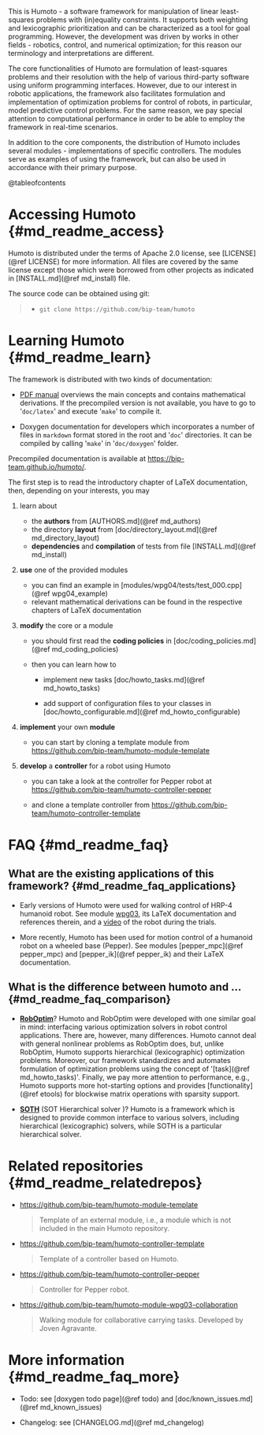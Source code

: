 This is Humoto - a software framework for manipulation of linear least-squares
problems with (in)equality constraints. It supports both weighting and
lexicographic prioritization and can be characterized as a tool for goal
programming. However, the development was driven by works in other fields -
robotics, control, and numerical optimization; for this reason our terminology
and interpretations are different.


The core functionalities of Humoto are formulation of least-squares problems
and their resolution with the help of various third-party software using
uniform programming interfaces. However, due to our interest in robotic
applications, the framework also facilitates formulation and implementation of
optimization problems for control of robots, in particular, model predictive
control problems. For the same reason, we pay special attention to
computational performance in order to be able to employ the framework in
real-time scenarios.


In addition to the core components, the distribution of Humoto includes several
modules - implementations of specific controllers. The modules serve as
examples of using the framework, but can also be used in accordance with their
primary purpose.


@tableofcontents


Accessing Humoto    {#md_readme_access}
================
Humoto is distributed under the terms of Apache 2.0 license, see
[LICENSE](@ref LICENSE) for more information. All files are covered by the same
license except those which were borrowed from other projects as indicated in
[INSTALL.md](@ref md_install) file.


The source code can be obtained using git:
> * `git clone https://github.com/bip-team/humoto`



Learning Humoto     {#md_readme_learn}
===============

The framework is distributed with two kinds of documentation:

* [PDF manual](https://bip-team.github.io/humoto/humoto_doc.pdf) overviews the
  main concepts and contains mathematical derivations. If the precompiled
  version is not available, you have to go to '`doc/latex`' and execute
  '`make`' to compile it.

* Doxygen documentation for developers which incorporates a number of files in
  `markdown` format stored in the root and '`doc`' directories. It can be
  compiled by calling '`make`' in '`doc/doxygen`' folder.

Precompiled documentation is available at https://bip-team.github.io/humoto/.

The first step is to read the introductory chapter of LaTeX documentation,
then, depending on your interests, you may

1.  learn about
    - the **authors** from [AUTHORS.md](@ref md_authors)
    - the directory **layout** from [doc/directory_layout.md](@ref md_directory_layout)
    - **dependencies** and **compilation** of tests from file [INSTALL.md](@ref md_install)


2.  **use** one of the provided modules
    * you can find an example in [modules/wpg04/tests/test_000.cpp](@ref wpg04_example)
    * relevant mathematical derivations can be found in the respective chapters of
      LaTeX documentation


3.  **modify** the core or a module

    * you should first read the **coding policies** in
      [doc/coding_policies.md](@ref md_coding_policies)

    * then you can learn how to
        - implement new tasks
          [doc/howto_tasks.md](@ref md_howto_tasks)

        - add support of configuration files to your classes in
          [doc/howto_configurable.md](@ref md_howto_configurable)


4. **implement** your own **module**

    * you can start by cloning a template module from
        https://github.com/bip-team/humoto-module-template


5. **develop** a **controller** for a robot using Humoto

    * you can take a look at the controller for Pepper robot at
        https://github.com/bip-team/humoto-controller-pepper

    * and clone a template controller from
        https://github.com/bip-team/humoto-controller-template



FAQ     {#md_readme_faq}
===


What are the existing applications of this framework?   {#md_readme_faq_applications}
-----------------------------------------------------

* Early versions of Humoto were used for walking control of HRP-4 humanoid
  robot. See module [wpg03](https://github.com/bip-team/humoto-module-wpg03-collaboration),
  its LaTeX documentation and references therein, and a
  [video](https://www.youtube.com/watch?v=lHG4AbAvt_4) of the robot during the
  trials.

* More recently, Humoto has been used for motion control of a humanoid robot on
  a wheeled base (Pepper). See modules [pepper_mpc](@ref pepper_mpc) and
  [pepper_ik](@ref pepper_ik) and their LaTeX documentation.



What is the difference between humoto and ...   {#md_readme_faq_comparison}
---------------------------------------------

* [**RobOptim**](http://roboptim.net/)?
    Humoto and RobOptim were developed with one similar goal in mind:
    interfacing various optimization solvers in robot control applications.
    There are, however, many differences. Humoto cannot deal with general
    nonlinear problems as RobOptim does, but, unlike RobOptim, Humoto supports
    hierarchical (lexicographic) optimization problems. Moreover, our framework
    standardizes and automates formulation of optimization problems using the
    concept of '[task](@ref md_howto_tasks)'. Finally, we pay more attention to
    performance, e.g., Humoto supports more hot-starting options and provides
    [functionality](@ref etools) for blockwise matrix operations with sparsity
    support.


* [**SOTH**](https://github.com/stack-of-tasks/soth) (SOT Hierarchical solver )?
    Humoto is a framework which is designed to provide common interface to
    various solvers, including hierarchical (lexicographic) solvers, while
    SOTH is a particular hierarchical solver.



Related repositories    {#md_readme_relatedrepos}
====================

* https://github.com/bip-team/humoto-module-template
  > Template of an external module, i.e., a module which is not included in the
  > main Humoto repository.

* https://github.com/bip-team/humoto-controller-template
  > Template of a controller based on Humoto.

* https://github.com/bip-team/humoto-controller-pepper
  > Controller for Pepper robot.

* https://github.com/bip-team/humoto-module-wpg03-collaboration
  > Walking module for collaborative carrying tasks. Developed by Joven
  > Agravante.


More information    {#md_readme_faq_more}
================

* Todo: see [doxygen todo page](@ref todo) and [doc/known_issues.md](@ref md_known_issues)

* Changelog: see [CHANGELOG.md](@ref md_changelog)
